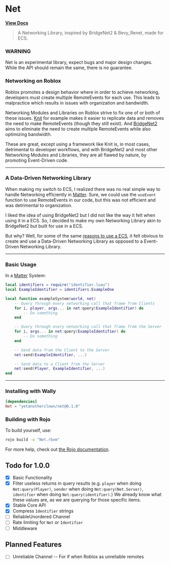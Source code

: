 # Net
**[View Docs](https://yetanotherclown.github.io/Net/)**

> A Networking Library, inspired by BridgeNet2 & Bevy_Renet, made for ECS.

### WARNING

Net is an experimental library, expect bugs and major design changes. While the API
should remain the same, there is no guarantee.

### Networking on Roblox

Roblox promotes a design behavior where in order to achieve networking, developers must create
multiple RemoteEvents for each use. This leads to malpractice which results in issues with
organization and bandwidth.

Networking Modules and Libraries on Roblox strive to fix one of or both of these issues.
[Knit](https://sleitnick.github.io/Knit/) for example makes it easier to replicate data and removes the need to
make RemoteEvents (though they still exist). And [BridgeNet2](https://ffrostflame.github.io/BridgeNet2/) aims to eliminate the need to create
multiple RemoteEvents while also optimizing bandwidth.

These are great, except using a framework like Knit is, in most cases, detrimental to developer workflows, and with
BridgeNet2 and most other Networking Modules and Libraries, they are all flawed by nature, by promoting
Event-Driven code.

---

### A Data-Driven Networking Library

When making my switch to ECS, I realized there was no real simple way to handle Networking efficiently in [Matter](https://eryn.io/matter/).
Sure, we could use the ``useEvent`` function to use RemoteEvents in our code, but this was not efficient and was
detrimental to organization.

I liked the idea of using BridgeNet2 but I did not like the way it felt when using it in a ECS. So, I decided to
make my own Networking Library akin to BridgeNet2 but built for use in a ECS.

But why? Well, for some of the same [reasons to use a ECS](https://eryn.io/matter/docs/WhyECS), it felt
obvious to create and use a Data-Driven Networking Library as opposed to a Event-Driven Networking Library.

---

### Basic Usage

In a [Matter](https://github.com/evaera/matter) System:
```lua
local identifiers = require("identifier.luau")
local ExampleIdentifier = identifiers.ExampleOne

local function exampleSystem(world, net)
    -- Query through every networking call that frame from Clients
    for i, player, args... in net:query(ExampleIdentifier) do
        -- Do something
    end

    -- Query through every networking call that frame from the Server
    for i, args... in net:query(ExampleIdentifier) do
        -- Do something
    end

    -- Send data from the Client to the Server
    net:send(ExampleIdentifier, ...)

    -- Send data to a Client from the Server
    net:send(Player, ExampleIdentifier, ...)
end
```

---

### Installing with Wally

```toml
[dependencies]
Net = "yetanotherclown/net@0.1.0"
```

### Building with Rojo

To build yourself, use: 
```bash
rojo build -o "Net.rbxm"
```

For more help, check out [the Rojo documentation](https://rojo.space/docs).

## Todo for 1.0.0

- [x] Basic Functionality
- [x] Filter useless returns in query results (e.g. `player` when doing ``Net:query(Player)``, `sender` when doing ``Net:query(Net.Server)``, `identifier` when doing ``Net:query(identifier)``.) We already know what these values are, as we are querying for those specific items.
- [x] Stable Core API
- [x] Compress `Identifier` strings
- [ ] ReliableUnordered Channel
- [ ] Rate limiting for `Net` or `Identifier`
- [ ] Middleware

## Planned Features

- [ ] Unreliable Channel -- For if when Roblox as unreliable remotes
